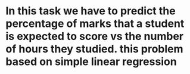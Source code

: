 # In this task we have to predict the percentage of marks that a student is expected to score vs the number of hours they studied. this problem based on simple linear regression
